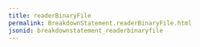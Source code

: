 ```yaml
---
title: readerBinaryFile
permalink: BreakdownStatement.readerBinaryFile.html
jsonid: breakdownstatement_readerbinaryfile
---
```

